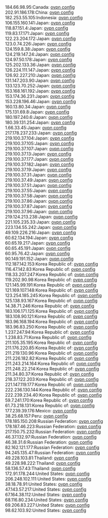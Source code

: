 184.66.98.95:Canada: [ovpn config](vpn/184_66_98_95.ovpn)  
202.91.186.178:China: [ovpn config](vpn/202_91_186_178.ovpn)  
182.253.55.105:Indonesia: [ovpn config](vpn/182_253_55_105.ovpn)  
106.155.160.141:Japan: [ovpn config](vpn/106_155_160_141.ovpn)  
118.87.151.4:Japan: [ovpn config](vpn/118_87_151_4.ovpn)  
119.83.17.171:Japan: [ovpn config](vpn/119_83_17_171.ovpn)  
122.23.204.172:Japan: [ovpn config](vpn/122_23_204_172.ovpn)  
123.0.74.226:Japan: [ovpn config](vpn/123_0_74_226.ovpn)  
124.159.8.38:Japan: [ovpn config](vpn/124_159_8_38.ovpn)  
124.219.147.24:Japan: [ovpn config](vpn/124_219_147_24.ovpn)  
124.97.50.178:Japan: [ovpn config](vpn/124_97_50_178.ovpn)  
125.202.133.36:Japan: [ovpn config](vpn/125_202_133_36.ovpn)  
126.224.111.147:Japan: [ovpn config](vpn/126_224_111_147.ovpn)  
126.92.227.210:Japan: [ovpn config](vpn/126_92_227_210.ovpn)  
131.147.203.90:Japan: [ovpn config](vpn/131_147_203_90.ovpn)  
133.123.70.252:Japan: [ovpn config](vpn/133_123_70_252.ovpn)  
153.168.161.192:Japan: [ovpn config](vpn/153_168_161_192.ovpn)  
153.174.36.231:Japan: [ovpn config](vpn/153_174_36_231.ovpn)  
153.228.196.46:Japan: [ovpn config](vpn/153_228_196_46.ovpn)  
160.13.80.34:Japan: [ovpn config](vpn/160_13_80_34.ovpn)  
175.131.69.8:Japan: [ovpn config](vpn/175_131_69_8.ovpn)  
180.197.240.6:Japan: [ovpn config](vpn/180_197_240_6.ovpn)  
180.39.131.254:Japan: [ovpn config](vpn/180_39_131_254.ovpn)  
1.66.33.45:Japan: [ovpn config](vpn/1_66_33_45.ovpn)  
217.178.237.233:Japan: [ovpn config](vpn/217_178_237_233.ovpn)  
219.100.37.104:Japan: [ovpn config](vpn/219_100_37_104.ovpn)  
219.100.37.105:Japan: [ovpn config](vpn/219_100_37_105.ovpn)  
219.100.37.107:Japan: [ovpn config](vpn/219_100_37_107.ovpn)  
219.100.37.13:Japan: [ovpn config](vpn/219_100_37_13.ovpn)  
219.100.37.177:Japan: [ovpn config](vpn/219_100_37_177.ovpn)  
219.100.37.182:Japan: [ovpn config](vpn/219_100_37_182.ovpn)  
219.100.37.19:Japan: [ovpn config](vpn/219_100_37_19.ovpn)  
219.100.37.31:Japan: [ovpn config](vpn/219_100_37_31.ovpn)  
219.100.37.49:Japan: [ovpn config](vpn/219_100_37_49.ovpn)  
219.100.37.51:Japan: [ovpn config](vpn/219_100_37_51.ovpn)  
219.100.37.55:Japan: [ovpn config](vpn/219_100_37_55.ovpn)  
219.100.37.58:Japan: [ovpn config](vpn/219_100_37_58.ovpn)  
219.100.37.86:Japan: [ovpn config](vpn/219_100_37_86.ovpn)  
219.100.37.87:Japan: [ovpn config](vpn/219_100_37_87.ovpn)  
219.100.37.96:Japan: [ovpn config](vpn/219_100_37_96.ovpn)  
219.124.213.238:Japan: [ovpn config](vpn/219_124_213_238.ovpn)  
221.105.235.33:Japan: [ovpn config](vpn/221_105_235_33.ovpn)  
223.134.55.242:Japan: [ovpn config](vpn/223_134_55_242.ovpn)  
49.109.226.216:Japan: [ovpn config](vpn/49_109_226_216.ovpn)  
60.62.134.194:Japan: [ovpn config](vpn/60_62_134_194.ovpn)  
60.65.19.217:Japan: [ovpn config](vpn/60_65_19_217.ovpn)  
60.65.45.191:Japan: [ovpn config](vpn/60_65_45_191.ovpn)  
60.95.76.42:Japan: [ovpn config](vpn/60_95_76_42.ovpn)  
90.149.191.152:Japan: [ovpn config](vpn/90_149_191_152.ovpn)  
112.187.142.153:Korea Republic of: [ovpn config](vpn/112_187_142_153.ovpn)  
116.47.142.83:Korea Republic of: [ovpn config](vpn/116_47_142_83.ovpn)  
118.33.207.247:Korea Republic of: [ovpn config](vpn/118_33_207_247.ovpn)  
119.202.90.98:Korea Republic of: [ovpn config](vpn/119_202_90_98.ovpn)  
121.145.99.191:Korea Republic of: [ovpn config](vpn/121_145_99_191.ovpn)  
121.169.107.148:Korea Republic of: [ovpn config](vpn/121_169_107_148.ovpn)  
123.254.185.245:Korea Republic of: [ovpn config](vpn/123_254_185_245.ovpn)  
125.138.93.167:Korea Republic of: [ovpn config](vpn/125_138_93_167.ovpn)  
14.38.71.246:Korea Republic of: [ovpn config](vpn/14_38_71_246.ovpn)  
183.106.171.125:Korea Republic of: [ovpn config](vpn/183_106_171_125.ovpn)  
183.108.90.121:Korea Republic of: [ovpn config](vpn/183_108_90_121.ovpn)  
183.96.168.194:Korea Republic of: [ovpn config](vpn/183_96_168_194.ovpn)  
183.96.83.250:Korea Republic of: [ovpn config](vpn/183_96_83_250.ovpn)  
1.237.247.94:Korea Republic of: [ovpn config](vpn/1_237_247_94.ovpn)  
1.238.83.71:Korea Republic of: [ovpn config](vpn/1_238_83_71.ovpn)  
211.105.35.195:Korea Republic of: [ovpn config](vpn/211_105_35_195.ovpn)  
211.176.220.85:Korea Republic of: [ovpn config](vpn/211_176_220_85.ovpn)  
211.219.130.96:Korea Republic of: [ovpn config](vpn/211_219_130_96.ovpn)  
211.226.182.82:Korea Republic of: [ovpn config](vpn/211_226_182_82.ovpn)  
211.243.214.164:Korea Republic of: [ovpn config](vpn/211_243_214_164.ovpn)  
211.248.22.214:Korea Republic of: [ovpn config](vpn/211_248_22_214.ovpn)  
211.34.80.37:Korea Republic of: [ovpn config](vpn/211_34_80_37.ovpn)  
218.37.122.203:Korea Republic of: [ovpn config](vpn/218_37_122_203.ovpn)  
221.147.119.177:Korea Republic of: [ovpn config](vpn/221_147_119_177.ovpn)  
222.236.130.144:Korea Republic of: [ovpn config](vpn/222_236_130_144.ovpn)  
222.239.234.40:Korea Republic of: [ovpn config](vpn/222_239_234_40.ovpn)  
59.7.241.170:Korea Republic of: [ovpn config](vpn/59_7_241_170.ovpn)  
61.73.218.131:Korea Republic of: [ovpn config](vpn/61_73_218_131.ovpn)  
177.239.39.176:Mexico: [ovpn config](vpn/177_239_39_176.ovpn)  
38.25.68.157:Peru: [ovpn config](vpn/38_25_68_157.ovpn)  
178.185.150.208:Russian Federation: [ovpn config](vpn/178_185_150_208.ovpn)  
178.187.46.223:Russian Federation: [ovpn config](vpn/178_187_46_223.ovpn)  
217.150.75.232:Russian Federation: [ovpn config](vpn/217_150_75_232.ovpn)  
46.37.132.97:Russian Federation: [ovpn config](vpn/46_37_132_97.ovpn)  
46.38.31.6:Russian Federation: [ovpn config](vpn/46_38_31_6.ovpn)  
82.162.121.177:Russian Federation: [ovpn config](vpn/82_162_121_177.ovpn)  
94.245.135.47:Russian Federation: [ovpn config](vpn/94_245_135_47.ovpn)  
49.228.103.81:Thailand: [ovpn config](vpn/49_228_103_81.ovpn)  
49.228.98.222:Thailand: [ovpn config](vpn/49_228_98_222.ovpn)  
58.136.57.43:Thailand: [ovpn config](vpn/58_136_57_43.ovpn)  
172.91.178.244:United States: [ovpn config](vpn/172_91_178_244.ovpn)  
206.248.102.111:United States: [ovpn config](vpn/206_248_102_111.ovpn)  
38.18.78.91:United States: [ovpn config](vpn/38_18_78_91.ovpn)  
47.143.57.217:United States: [ovpn config](vpn/47_143_57_217.ovpn)  
67.164.38.112:United States: [ovpn config](vpn/67_164_38_112.ovpn)  
68.116.80.234:United States: [ovpn config](vpn/68_116_80_234.ovpn)  
69.206.83.227:United States: [ovpn config](vpn/69_206_83_227.ovpn)  
98.62.103.92:United States: [ovpn config](vpn/98_62_103_92.ovpn)  
